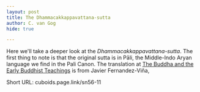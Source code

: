 ```yaml
---
layout: post
title: The Dhammacakkappavattana-sutta
author: C. van Gog
hide: true

---
```


Here we'll take a deeper look at the *Dhammacakkappavattana-sutta*. The first thing to note is that the original sutta is in Pāli, the Middle-Indo Aryan language we find in the Pali Canon. The translation at [The Buddha and the Early Buddhist Teachings](https://cuboids.page.link/isd1) is from Javier Fernandez-Viña,

Short URL: cuboids.page.link/sn56-11
<!--stackedit_data:
eyJoaXN0b3J5IjpbLTEwMTQ0NjgzMjgsMTkxNDk1NzMzOF19
-->